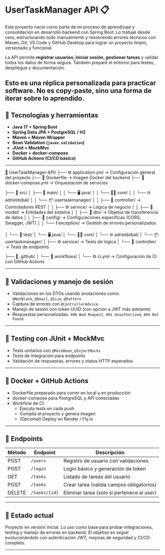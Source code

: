 # UserTaskManager API 📋

Este proyecto nació como parte de mi proceso de aprendizaje y consolidación en desarrollo backend con Spring Boot. Lo trabajé desde cero, estructurando todo manualmente y resolviendo errores técnicos con Maven, Git, VS Code y GitHub Desktop para lograr un proyecto limpio, versionado y funcional.

La API permite **registrar usuarios, iniciar sesión, gestionar tareas** y validar todos los datos de forma segura. También preparé el entorno para testeo, despliegue y documentación.

Esto es una réplica personalizada para practicar software. No es copy-paste, sino una forma de iterar sobre lo aprendido.
---

## 🚀 Tecnologías y herramientas

- **Java 17 + Spring Boot**
- **Spring Data JPA + PostgreSQL / H2**
- **Maven + Maven Wrapper**
- **Bean Validation (`javax.validation`)**
- **JUnit + MockMvc**
- **Docker + docker-compose**
- **GitHub Actions (CI/CD básico)**

---

📁 UserTaskManager-API/
├── ⚙️ application.yml                → Configuración general del proyecto
├── 🐳 Dockerfile                    → Imagen Docker del backend
├── 🐙 docker-compose.yml            → Orquestación de servicios

├── 🧠 src/
│   ├── 🧱 main/
│   │   └── 🖥️ java/
│   │       └── 🧑‍💻 com/
│   │           └── 🌐 adrieldobal/
│   │               └── 📦 usertaskmanager/
│   │                   ├── 📂 controller/     → Controladores REST
│   │                   ├── ⚙️ service/        → Lógica de negocio
│   │                   ├── 🧬 model/          → Entidades del sistema
│   │                   ├── 📨 dto/            → Objetos de transferencia de datos
│   │                   ├── 🔧 config/         → Configuraciones específicas (CORS, Swagger, JWT)
│   │                   └── ❗ exception/      → Gestión de errores personalizados

│   └── 🧪 test/
│       └── 🖥️ java/
│           └── 🧑‍💻 com/
│               └── 🌐 adrieldobal/
│                   └── 📦 usertaskmanager/
│                       ├── ⚙️ service/        → Tests de lógica
│                       └── 📂 controller/     → Tests de endpoints

├── 🔄 .github/
│   └── 🔁 workflows/
│       └── ⚙️ ci.yml                → Configuración de CI con GitHub Actions

---

## 🔐 Validaciones y manejo de sesión

- Validaciones en los DTOs usando anotaciones como:  
  `@NotBlank`, `@Email`, `@Size`, `@Pattern`
- Captura de errores con `@ControllerAdvice`
- Manejo de sesión con token UUID (con opción a JWT más adelante)
- Respuestas personalizadas: `400 Bad Request`, `401 Unauthorized`, `404 Not Found`

---

## 🧪 Testing con JUnit + MockMvc

- Tests unitarios con `@MockBean`, `@InjectMocks`
- Tests de integración para endpoints
- Validación de respuestas, errores y status HTTP esperados

---

## 🐳 Docker + GitHub Actions

- Dockerfile preparado para correr en local y en producción
- docker-compose para PostgreSQL y API conectadas
- Workflow de CI:
  - Ejecuta tests en cada push
  - Compila el proyecto y genera imagen
  - *(Opcional)* Deploy en Render / Fly.io

---

## 🔗 Endpoints

| Método | Endpoint         | Descripción                              |
|--------|------------------|------------------------------------------|
| POST   | `/users`         | Registro de usuario con validaciones     |
| POST   | `/login`         | Login básico y generación de token       |
| GET    | `/tasks`         | Listado de tareas del usuario            |
| POST   | `/tasks`         | Crear tarea (valida campos obligatorios) |
| DELETE | `/tasks/{id}`    | Eliminar tarea (solo si pertenece al user)|

---

## 📌 Estado actual

Proyecto en versión inicial. Lo uso como base para probar integraciones, testing y manejo de errores en backend. El objetivo es seguir evolucionándolo con autenticación JWT, mejoras de seguridad y CI/CD completo.

---
